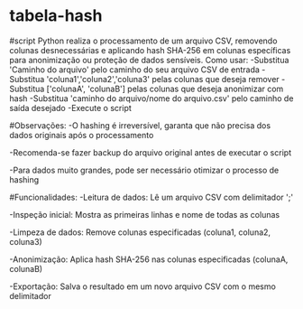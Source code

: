 # tabela-hash
 #script Python realiza o processamento de um arquivo CSV, removendo colunas desnecessárias e aplicando hash SHA-256 em colunas específicas para anonimização ou proteção de dados sensíveis.
Como usar:
-Substitua 'Caminho do arquivo' pelo caminho do seu arquivo CSV de entrada
-Substitua 'coluna1','coluna2','coluna3' pelas colunas que deseja remover
-Substitua ['colunaA', 'colunaB'] pelas colunas que deseja anonimizar com hash
-Substitua 'caminho do arquivo/nome do arquivo.csv' pelo caminho de saída desejado
-Execute o script

#Observações:
-O hashing é irreversível, garanta que não precisa dos dados originais após o processamento

-Recomenda-se fazer backup do arquivo original antes de executar o script

-Para dados muito grandes, pode ser necessário otimizar o processo de hashing


#Funcionalidades:
-Leitura de dados: Lê um arquivo CSV com delimitador ';'

-Inspeção inicial: Mostra as primeiras linhas e nome de todas as colunas

-Limpeza de dados: Remove colunas especificadas (coluna1, coluna2, coluna3)

-Anonimização: Aplica hash SHA-256 nas colunas especificadas (colunaA, colunaB)

-Exportação: Salva o resultado em um novo arquivo CSV com o mesmo delimitador
